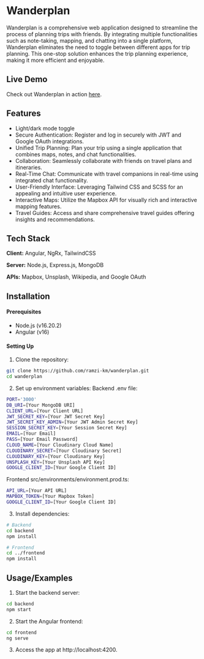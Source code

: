 
# Wanderplan

Wanderplan is a comprehensive web application designed to streamline the process of planning trips with friends. By integrating multiple functionalities such as note-taking, mapping, and chatting into a single platform, Wanderplan eliminates the need to toggle between different apps for trip planning. This one-stop solution enhances the trip planning experience, making it more efficient and enjoyable.

## Live Demo

Check out Wanderplan in action [here](https://wander-plan.netlify.app/).




## Features

- Light/dark mode toggle
- Secure Authentication: Register and log in securely with JWT and Google OAuth integrations.
- Unified Trip Planning: Plan your trip using a single application that combines maps, notes, and chat functionalities.
- Collaboration: Seamlessly collaborate with friends on travel plans and itineraries.
- Real-Time Chat: Communicate with travel companions in real-time using integrated chat functionality.
- User-Friendly Interface: Leveraging Tailwind CSS and SCSS for an appealing and intuitive user experience.
- Interactive Maps: Utilize the Mapbox API for visually rich and interactive mapping features.
- Travel Guides: Access and share comprehensive travel guides offering insights and recommendations.


## Tech Stack

**Client:** Angular, NgRx, TailwindCSS

**Server:** Node.js, Express.js, MongoDB

**APIs:** Mapbox, Unsplash, Wikipedia, and Google OAuth


## Installation

#### Prerequisites

- Node.js (v16.20.2)
- Angular (v16)

#### Setting Up

1. Clone the repository: 

```bash
git clone https://github.com/ramzi-km/wanderplan.git
cd wanderplan

```
2. Set up environment variables:
Backend .env file:

```bash
PORT='3000'
DB_URI=[Your MongoDB URI]
CLIENT_URL=[Your Client URL]
JWT_SECRET_KEY=[Your JWT Secret Key]
JWT_SECRET_KEY_ADMIN=[Your JWT Admin Secret Key]
SESSION_SECRET_KEY=[Your Session Secret Key]
EMAIL=[Your Email]
PASS=[Your Email Password]
CLOUD_NAME=[Your Cloudinary Cloud Name]
CLOUDINARY_SECRET=[Your Cloudinary Secret]
CLOUDINARY_KEY=[Your Cloudinary Key]
UNSPLASH_KEY=[Your Unsplash API Key]
GOOGLE_CLIENT_ID=[Your Google Client ID]

```
Frontend src/environments/environment.prod.ts:
```bash
API_URL=[Your API URL]
MAPBOX_TOKEN=[Your Mapbox Token]
GOOGLE_CLIENT_ID=[Your Google Client ID]

```
3. Install dependencies:
```bash
# Backend
cd backend
npm install

# Frontend
cd ../frontend
npm install

```
## Usage/Examples
1. Start the backend server:
```bash
cd backend
npm start

```
2. Start the Angular frontend:
```bash
cd frontend
ng serve

```
3. Access the app at http://localhost:4200.
